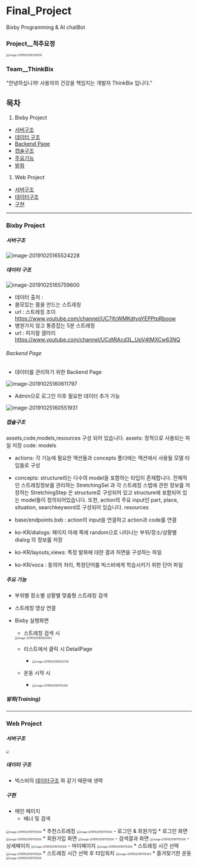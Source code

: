 # Final_Project
Bixby Programming  & AI chatBot
### Project__척추요정
<img src="https://lab.ssafy.com/jupang/final_project/raw/develop/images/logo.png" alt="image-20191025162159210" style="zoom:50%;" />

### Team__ThinkBix
"안녕하십니까! 사용자의 건강을 책임지는 개발자 ThinkBix 입니다."
## 목차
1. Bixby Project

- [서버구조](#menu1)
- [데이터 구조](#menu2)
- [Backend Page](#menu3)
- [캡슐구조](#menu4)
- [주요기능](#menu5)
- [발화](#menu6)

1. Web Project
- [서버구조](#menu7)
- [데이터구조](#menu2)
- [구현](#menu8)

---

### Bixby Project
##### 서버구조 <a id="menu1"></a>
![image-20191025165524228](https://lab.ssafy.com/jupang/final_project/raw/develop/images/server_architecture.png)

##### 데이터 구조 <a id="menu2"></a>
![image-20191025165759600](https://lab.ssafy.com/jupang/final_project/raw/develop/images/database.png)

- 데이터 출처 :
- 쓸모있는 몸을 만드는 스트레칭
- url : 스트레칭 조이 https://www.youtube.com/channel/UC7jfcWMKdtypYEPPtpRboow
- 병원가지 않고 통증잡는 5분 스트레칭
- url : 피지컬 갤러리 https://www.youtube.com/channel/UCdtRAcd3L_UpV4tMXCw63NQ

###### Backend Page <a id="menu3"></a>
* 데이터를 관리하기 위한 Backend Page

![image-20191025160611797](https://lab.ssafy.com/jupang/final_project/raw/develop/images/backendpage_login.png)
* Admin으로 로그인 이후 필요한 데이터 추가 가능

![image-20191025160551931](https://lab.ssafy.com/jupang/final_project/raw/develop/images/backendpage.png)

##### 캡슐구조 <a id="menu4"></a>
assets,code,models,resources 구성 되어 있습니다.
assets: 정적으로 사용되는 파일 저장
code:
models
- actions: 각 기능에 필요한 액션들과 concepts 폴더에는 액션에서 사용될 모델 타입들로 구성

- concepts: structure라는 다수의 model을 포함하는 타입이 존재합니다. 전체적인 스트레칭정보를 관리하는 StretchingSel 과 각 스트레칭 스텝에 관한 정보를 저장하는 StretchingStep 은 structure로 구성되어 있고 structure에 포함되어 있는 model들이 정의되어있습니다. 또한, action의 주요 input인 part, place, situation, searchkeyword로 구성되어 있습니다.
resources

- base/endpoints.bxb : action의 input을 연결하고 action과 code를 연결

- ko-KR/dialogs: 페이지 아래 쪽에 random으로 나타나는 부위/장소/상황별 dialog 의 정보를 저장

- ko-KR/layouts,views: 특정 발화에 대한 결과 허면을 구성하는 파일

- ko-KR/voca : 동의어 처리, 특정단어를 빅스비에게 학습시키기 위한 단어 파일

##### 주요 기능 <a id="menu5"></a>
- 부위별 장소별 상황별 맞춤형 스트레칭 검색
- 스트레칭 영상 연결
- Bixby 실행화면
  * 스트레칭 검색 시

  <img src="https://lab.ssafy.com/jupang/final_project/raw/develop/images/apppage.png" alt="image-20191025160922003" style="zoom:50%; align-items:left" />

  * 리스트에서 클릭 시 DetailPage

    - <img src="https://lab.ssafy.com/jupang/final_project/raw/develop/images/appdetail.png" alt="image-20191025161023730" style="zoom:50%;" />

  * 운동 시작 시

    - <img src="https://lab.ssafy.com/jupang/final_project/raw/develop/images/appstep.png" alt="image-20191025161115304" style="zoom:50%;" />


##### 발화(Training) <a id="menu6"></a>

---
### Web Project
##### 서버구조 <a id = "menu7"></a>
<img src="https://lab.ssafy.com/jupang/final_project/blob/feature/test/images/website/server_architecture2.PNG" style="zoom:50%;" />

##### 데이터 구조
 - 빅스비의 [데이터구조](#menu2) 와 같기 때문에 생략

##### 구현<a id="menu8"></a>
 - 메인 페이지
    * 배너 및 검색
  <img src="https://lab.ssafy.com/jupang/final_project/blob/feature/test/images/website/mainpage.PNG" alt="image-20191025161115304" style="zoom:50%; align-items:left" />
    * 추천스트레칭
    <img src="https://lab.ssafy.com/jupang/final_project/blob/feature/test/images/website/mainpage2.PNG" alt="image-20191025161115304" style="zoom:50%; align-items:left" />
 - 로그인 & 회원가입
    * 로그인 화면
 <img src="https://lab.ssafy.com/jupang/final_project/blob/feature/test/images/website/login.PNG" alt="image-20191025161115304" style="zoom:50%; align-items:left" />
    * 회원가입 화면
 <img src="https://lab.ssafy.com/jupang/final_project/blob/feature/test/images/website/signup.PNG" alt="image-20191025161115304" style="zoom:50%; align-items:left" />
 - 검색결과 화면
 <img src="https://lab.ssafy.com/jupang/final_project/blob/feature/test/images/website/stretchinglist.PNG" alt="image-20191025161115304" style="zoom:50%; align-items:left" />
 - 상세페이지
 <img src="https://lab.ssafy.com/jupang/final_project/blob/feature/test/images/website/stretchingdetail.PNG" alt="image-20191025161115304" style="zoom:50%; align-items:left" />
 - 마이페이지
 <img src="https://lab.ssafy.com/jupang/final_project/blob/feature/test/images/website/mypage.png" alt="image-20191025161115304" style="zoom:50%; align-items:left" />
    * 스트레칭 시간 선택
 <img src="https://lab.ssafy.com/jupang/final_project/blob/feature/test/images/website/mypage(1).png" alt="image-20191025161115304" style="zoom:50%; align-items:left" />
    * 스트레칭 시간 선택 후 타임워치
 <img src="https://lab.ssafy.com/jupang/final_project/blob/feature/test/images/website/mypage(3).png" alt="image-20191025161115304" style="zoom:50%; align-items:left" />
    * 즐겨찾기한 운동
 <img src="https://lab.ssafy.com/jupang/final_project/blob/feature/test/images/website/mypage(2).png" alt="image-20191025161115304" style="zoom:50%; align-items:left" />
